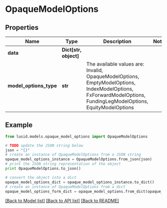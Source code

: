 # OpaqueModelOptions


## Properties
Name | Type | Description | Notes
------------ | ------------- | ------------- | -------------
**data** | **Dict[str, object]** |  | 
**model_options_type** | **str** | The available values are: Invalid, OpaqueModelOptions, EmptyModelOptions, IndexModelOptions, FxForwardModelOptions, FundingLegModelOptions, EquityModelOptions | 

## Example

```python
from lusid.models.opaque_model_options import OpaqueModelOptions

# TODO update the JSON string below
json = "{}"
# create an instance of OpaqueModelOptions from a JSON string
opaque_model_options_instance = OpaqueModelOptions.from_json(json)
# print the JSON string representation of the object
print OpaqueModelOptions.to_json()

# convert the object into a dict
opaque_model_options_dict = opaque_model_options_instance.to_dict()
# create an instance of OpaqueModelOptions from a dict
opaque_model_options_form_dict = opaque_model_options.from_dict(opaque_model_options_dict)
```
[[Back to Model list]](../README.md#documentation-for-models) [[Back to API list]](../README.md#documentation-for-api-endpoints) [[Back to README]](../README.md)


